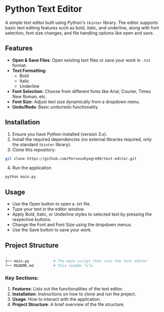 # Python Text Editor

A simple text editor built using Python's `tkinter` library. The editor supports basic text editing features such as bold, italic, and underline, along with font selection, font size changes, and file handling options like open and save.

## Features

- **Open & Save Files**: Open existing text files or save your work in `.txt` format.
- **Text Formatting**: 
  - Bold
  - Italic
  - Underline
- **Font Selection**: Choose from different fonts like Arial, Courier, Times New Roman, etc.
- **Font Size**: Adjust text size dynamically from a dropdown menu.
- **Undo/Redo**: Basic undo/redo functionality.
  
## Installation

1. Ensure you have Python installed (version 3.x).
2. Install the required dependencies (no external libraries required, only the standard `tkinter` library).
3. Clone this repository:
```bash
git clone https://github.com/PerseusKyogre09/text-editor.git
```
4. Run the application
```bash
python main.py
```
## Usage
- Use the Open button to open a .txt file.
- Type your text in the editor window.
- Apply Bold, Italic, or Underline styles to selected text by pressing the respective buttons.
- Change the Font and Font Size using the dropdown menus.
- Use the Save button to save your work.

## Project Structure
```bash
.
├── main.py           # The main script that runs the text editor
└── README.md         # This readme file
```
### Key Sections:
1. **Features**: Lists out the functionalities of the text editor.
2. **Installation**: Instructions on how to clone and run the project.
3. **Usage**: How to interact with the application.
4. **Project Structure**: A brief overview of the file structure.